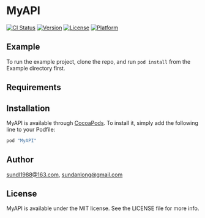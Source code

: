 # MyAPI

[![CI Status](http://img.shields.io/travis/sundl1988@163.com/MyAPI.svg?style=flat)](https://travis-ci.org/sundl1988@163.com/MyAPI)
[![Version](https://img.shields.io/cocoapods/v/MyAPI.svg?style=flat)](http://cocoapods.org/pods/MyAPI)
[![License](https://img.shields.io/cocoapods/l/MyAPI.svg?style=flat)](http://cocoapods.org/pods/MyAPI)
[![Platform](https://img.shields.io/cocoapods/p/MyAPI.svg?style=flat)](http://cocoapods.org/pods/MyAPI)

## Example

To run the example project, clone the repo, and run `pod install` from the Example directory first.

## Requirements

## Installation

MyAPI is available through [CocoaPods](http://cocoapods.org). To install
it, simply add the following line to your Podfile:

```ruby
pod "MyAPI"
```

## Author

sundl1988@163.com, sundanlong@gmail.com

## License

MyAPI is available under the MIT license. See the LICENSE file for more info.
